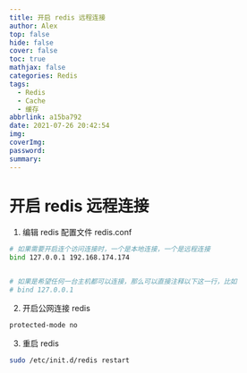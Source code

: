 ```yaml
---
title: 开启 redis 远程连接
author: Alex
top: false
hide: false
cover: false
toc: true
mathjax: false
categories: Redis
tags:
  - Redis
  - Cache
  - 缓存
abbrlink: a15ba792
date: 2021-07-26 20:42:54
img:
coverImg:
password:
summary:
---
```


# 开启 redis 远程连接

1. 编辑 redis 配置文件 redis.conf

```bash
# 如果需要开启连个访问连接时，一个是本地连接，一个是远程连接
bind 127.0.0.1 192.168.174.174


# 如果是希望任何一台主机都可以连接，那么可以直接注释以下这一行，比如
# bind 127.0.0.1
```

2. 开启公网连接 redis

```bash
protected-mode no
```

3. 重启 redis

```bash
sudo /etc/init.d/redis restart
```
